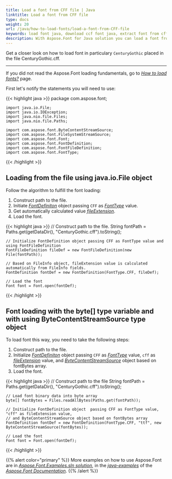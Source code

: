 ```yaml
---
title: Load a font from CFF file | Java
linktitle: Load a font from CFF file
type: docs
weight: 20
url: /java/how-to-load-fonts/load-a-font-from-CFF-file
keywords: load font java, download ccf font java, extract font from cff file java.
description: With Aspose.Font for Java solution you can load a font from a CCF file on your hard drive disk even if this file is not a font inself. 
---
```


Get a closer look on how to load font in particulary `CenturyGothic` placed in the file CenturyGothic.cff.
____
If you did not read the Aspose.Font loading fundamentals, go to 
 [*How to load fonts?*](https://docs.aspose.com//font/java/how-to-load-fonts) page.

First let's notify the statements you will need to use:

{{< highlight java >}}
    package com.aspose.font;

    import java.io.File;
    import java.io.IOException;
    import java.nio.file.Files;
    import java.nio.file.Paths;

    import com.aspose.font.ByteContentStreamSource;
    import com.aspose.font.FileSystemStreamSource;
    import com.aspose.font.Font;
    import com.aspose.font.FontDefinition;
    import com.aspose.font.FontFileDefinition;
    import com.aspose.font.FontType;
{{< /highlight >}}

## Loading from the file using java.io.File object ##

Follow the algorithm to fulfill the font loading:
1. Construct path to the file.
2. Initiate [*FontDefiniton*](https://reference.aspose.com/font/java/com.aspose.font/FontDefinition) object passing `CFF` as [*FontType*](https://reference.aspose.com/font/java/com.aspose.font/FontType) value.
3. Get automatically calculated value [*fileExtension*](https://reference.aspose.com/font/java/com.aspose.font/FontFileDefinition#FontFileDefinition-java.lang.String-com.aspose.font.StreamSource-).
4. Load the font.

{{< highlight java >}}
    // Construct path to the file.
    String fontPath = Paths.get(getDataDir(), "CenturyGothic.cff").toString();
	
    // Initialize FontDefinition object passing CFF as FontType value and using FontFileDefinition
    FontFileDefinition fileDef = new FontFileDefinition(new File(fontPath));

    // Based on FileInfo object, fileExtension value is calculated automatically from FileInfo fields.
    FontDefinition fontDef = new FontDefinition(FontType.CFF, fileDef);

    // Load the font
    Font font = Font.open(fontDef);
{{< /highlight >}}

## Font loading with the byte[] type variable and with using ByteContentStreamSource type object ##

To load font this way, you need to take the following steps:
1. Construct path to the file.
2. Initialize [*FontDefiniton*](https://reference.aspose.com/font/java/com.aspose.font/FontDefinition) object  passing `CFF` as [*FontType*](https://reference.aspose.com/font/java/com.aspose.font/FontType) value, `cff` as [*fileExtension*](https://reference.aspose.com/font/java/com.aspose.font/FontFileDefinition#FontFileDefinition-java.lang.String-com.aspose.font.StreamSource-) value, and  [*ByteContentStreamSource*](https://reference.aspose.com/font/java/com.aspose.font/ByteContentStreamSource) object based on fontBytes array.
3. Load the font.

{{< highlight java >}}
    // Construct path to the file
    String fontPath = Paths.get(getDataDir(), "CenturyGothic.cff").toString();

    // Load font binary data into byte array
    byte[] fontBytes = Files.readAllBytes(Paths.get(fontPath));

    // Initialize FontDefinition object  passing CFF as FontType value, "cff" as fileExtension value, 
    // and ByteContentStreamSource object based on fontBytes array
    FontDefinition fontDef = new FontDefinition(FontType.CFF, "ttf", new ByteContentStreamSource(fontBytes));

    // Load the font
    Font font = Font.open(fontDef);
{{< /highlight >}}

{{% alert color="primary" %}}
More examples on how to use Aspose.Font are in [*Aspose.Font.Examples.sln solution*](https://github.com/aspose-font/Aspose.Font-Documentation/tree/master/java-examples/src/main/java/com/aspose/font/examples), in the [*java-examples*](https://github.com/aspose-font/Aspose.Font-Documentation/tree/master/java-examples) of the [*Aspose.Font Documentation*](https://github.com/aspose-font/Aspose.Font-Documentation).
{{% /alert %}}





